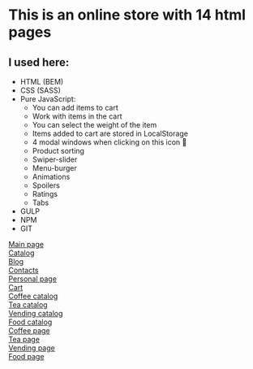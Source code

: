 # This is an online store with 14 html pages

## I used here:
* HTML (BEM)
* CSS (SASS)
* Pure JavaScript:
	* You can add items to cart
	* Work with items in the cart
	* You can select the weight of the item
	* Items added to cart are stored in LocalStorage
	* 4 modal windows when clicking on this icon 👤
	* Product sorting
	* Swiper-slider
	* Menu-burger
	* Animations
	* Spoilers
	* Ratings
	* Tabs
* GULP
* NPM
* GIT

[Main page](https://steterik.github.io/coffee/)<br>
[Catalog](https://steterik.github.io/coffee/catalog.html)<br>
[Blog](https://steterik.github.io/coffee/blog.html)<br>
[Contacts](https://steterik.github.io/coffee/contacts.html)<br>
[Personal page](https://steterik.github.io/coffee/personal.html)<br>
[Cart](https://steterik.github.io/coffee/card.html)<br>
[Coffee catalog](https://steterik.github.io/coffee/catalog-coffee.html)<br>
[Tea catalog](https://steterik.github.io/coffee/catalog-tea.html)<br>
[Vending catalog](https://steterik.github.io/coffee/catalog-vending.html)<br>
[Food catalog](https://steterik.github.io/coffee/catalog-food.html)<br>
[Coffee page](https://steterik.github.io/coffee/page-coffee.html)<br>
[Tea page](https://steterik.github.io/coffee/page-tea.html)<br>
[Vending page](https://steterik.github.io/coffee/page-vending.html)<br>
[Food page](https://steterik.github.io/coffee/page-food.html)<br>

